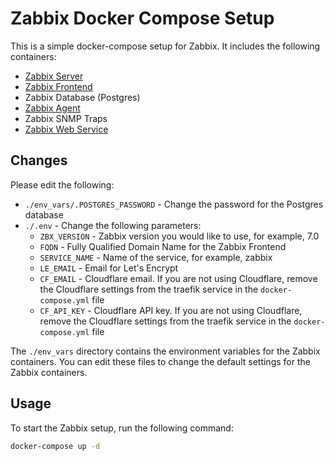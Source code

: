 # Zabbix Docker Compose Setup

This is a simple docker-compose setup for Zabbix. It includes the following containers:
* [Zabbix Server](https://www.zabbix.com/documentation/current/en/manual/concepts/server)
* [Zabbix Frontend](https://www.zabbix.com/documentation/7.0/en/manual/web_interface?hl=Web%2Cinterface%2Cweb)
* Zabbix Database (Postgres)
* [Zabbix Agent](https://www.zabbix.com/documentation/7.0/en/manual/concepts/agent2)
* Zabbix SNMP Traps
* [Zabbix Web Service](https://www.zabbix.com/documentation/current/en/manual/concepts/web_service)

## Changes

Please edit the following:

- `./env_vars/.POSTGRES_PASSWORD` - Change the password for the Postgres database
- `./.env` - Change the following parameters:
    * `ZBX_VERSION` - Zabbix version you would like to use, for example, 7.0
    * `FQDN` - Fully Qualified Domain Name for the Zabbix Frontend
    * `SERVICE_NAME` - Name of the service, for example, zabbix
    * `LE_EMAIL` - Email for Let's Encrypt
    * `CF_EMAIL` - Cloudflare email. If you are not using Cloudflare, remove the Cloudflare settings from the traefik service in the `docker-compose.yml` file
    * `CF_API_KEY` - Cloudflare API key. If you are not using Cloudflare, remove the Cloudflare settings from the traefik service in the `docker-compose.yml` file

The `./env_vars` directory contains the environment variables for the Zabbix containers. You can edit these files to change the default settings for the Zabbix containers.

## Usage

To start the Zabbix setup, run the following command:

```bash
docker-compose up -d
```